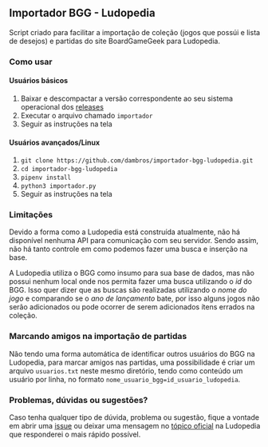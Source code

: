 ## Importador BGG - Ludopedia

Script criado para facilitar a importação de coleção (jogos que possúi e lista de desejos) e partidas do site BoardGameGeek para Ludopedia.

### Como usar

#### Usuários básicos

1. Baixar e descompactar a versão correspondente ao seu sistema operacional dos [releases](https://github.com/dambros/importador-bgg-ludopedia/releases)
2. Executar o arquivo chamado ```importador``` 
3. Seguir as instruções na tela

#### Usuários avançados/Linux

1. ```git clone https://github.com/dambros/importador-bgg-ludopedia.git```
2. ```cd importador-bgg-ludopedia```
3. ```pipenv install```
4. ```python3 importador.py```
5. Seguir as instruções na tela

### Limitações

Devido a forma como a Ludopedia está construída atualmente, não há disponível nenhuma API para comunicação com seu servidor. Sendo assim, não há tanto controle em como podemos fazer uma busca e inserção na base.

A Ludopedia utiliza o BGG como insumo para sua base de dados, mas não possui nenhum local onde nos permita fazer uma busca utilizando o *id* do BGG. Isso quer dizer que as buscas são realizadas utilizando o *nome do jogo* e comparando se o *ano de lançamento* bate, por isso alguns jogos não serão adicionados ou pode ocorrer de serem adicionados ítens errados na coleção.

### Marcando amigos na importação de partidas

Não tendo uma forma automática de identificar outros usuários do BGG na Ludopedia, para marcar amigos nas partidas, uma possibilidade é criar um arquivo `usuarios.txt` neste mesmo diretório, tendo como conteúdo um usuário por linha, no formato `nome_usuario_bgg=id_usuario_ludopedia`.

### Problemas, dúvidas ou sugestões?

Caso tenha qualquer tipo de dúvida, problema ou sugestão, fique a vontade em abrir uma [issue](https://github.com/dambros/importador-bgg-ludopedia/issues) ou deixar uma mensagem no [tópico oficial](https://ludopedia.com.br/topico/24305/importador-de-colecao-bgg-ludopedia) na Ludopedia que responderei o mais rápido possível.
